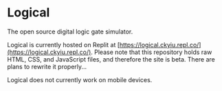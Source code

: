 # Logical

The open source digital logic gate simulator.

Logical is currently hosted on Replit at [https://logical.ckyiu.repl.co/](https://logical.ckyiu.repl.co/). Please note that this repository holds raw HTML, CSS, and JavaScript files, and therefore the site is beta. There are plans to rewrite it properly...

Logical does not currently work on mobile devices.
